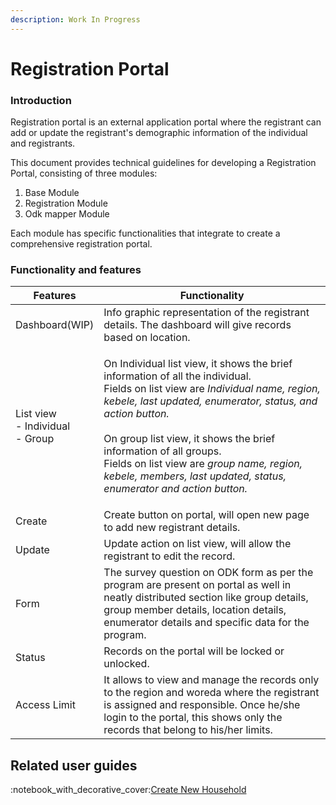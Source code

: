 ```yaml
---
description: Work In Progress
---
```


# Registration Portal

### Introduction

Registration portal is an external application portal where the registrant can add or update the registrant's demographic information of the individual and registrants.

This document provides technical guidelines for developing a Registration Portal, consisting of three modules:

1. Base Module
2. Registration Module
3. Odk mapper Module

Each module has specific functionalities that integrate to create a comprehensive registration portal.

### Functionality and features

| Features                                     | Functionality                                                                                                                                                                                                                                                                                                                                                                                                                 |
| -------------------------------------------- | ----------------------------------------------------------------------------------------------------------------------------------------------------------------------------------------------------------------------------------------------------------------------------------------------------------------------------------------------------------------------------------------------------------------------------- |
| Dashboard(WIP)                               | Info graphic representation of the registrant details.  The dashboard will give records based on location.                                                                                                                                                                                                                                                                                                                    |
| <p>List view<br>- Individual <br>- Group</p> | <p>On Individual list view, it shows the brief information of all the individual. <br>Fields on list view are <em>Individual name,  region, kebele, last updated, enumerator, status, and action button.</em><br><br>On group list view, it shows the  brief information of all groups. <br>Fields on list view are <em>group name, region, kebele, members, last updated, status, enumerator and action button.</em><br></p> |
| Create                                       | Create button on portal, will open new page to add new registrant details.                                                                                                                                                                                                                                                                                                                                                    |
| Update                                       | Update action on list view, will allow the registrant to edit the record.                                                                                                                                                                                                                                                                                                                                                     |
| Form                                         | The survey question on ODK form as per the program are present on portal as well in neatly distributed section like group details, group member details, location details, enumerator details and specific data for the program.                                                                                                                                                                                              |
| Status                                       | Records on the portal will be locked or  unlocked.                                                                                                                                                                                                                                                                                                                                                                            |
| Access Limit                                 | It allows to view and manage the records only to the region and woreda where the registrant is assigned and responsible. Once he/she login to the portal, this shows only the records that belong to his/her limits.                                                                                                                                                                                                          |

###

## Related user guides

:notebook\_with\_decorative\_cover:[Create New Household](user-guides/create-new-household.md)

